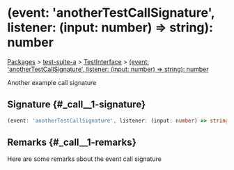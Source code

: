 # (event: 'anotherTestCallSignature', listener: (input: number) =&gt; string): number

[Packages](./) &gt; [test-suite-a](./test-suite-a/) &gt; [TestInterface](./test-suite-a/testinterface-interface/) &gt; [(event: 'anotherTestCallSignature', listener: (input: number) =&gt; string): number](./test-suite-a/testinterface-interface/_call__1-callsignature)

Another example call signature

## Signature {#\_call\_\_1-signature}

```typescript
(event: 'anotherTestCallSignature', listener: (input: number) => string): number;
```

## Remarks {#\_call\_\_1-remarks}

Here are some remarks about the event call signature
